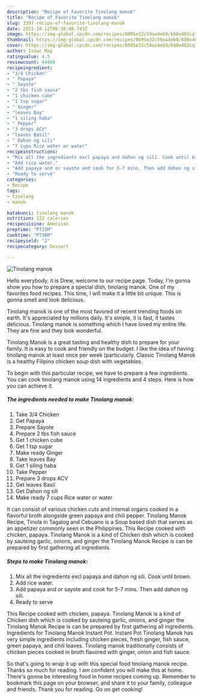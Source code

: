 ```yaml
---
description: "Recipe of Favorite Tinolang manok"
title: "Recipe of Favorite Tinolang manok"
slug: 3397-recipe-of-favorite-tinolang-manok
date: 2021-10-12T06:38:48.743Z
image: https://img-global.cpcdn.com/recipes/8095e32c59aa4eb9/680x482cq70/tinolang-manok-recipe-main-photo.jpg
thumbnail: https://img-global.cpcdn.com/recipes/8095e32c59aa4eb9/680x482cq70/tinolang-manok-recipe-main-photo.jpg
cover: https://img-global.cpcdn.com/recipes/8095e32c59aa4eb9/680x482cq70/tinolang-manok-recipe-main-photo.jpg
author: Isaac May
ratingvalue: 4.5
reviewcount: 44408
recipeingredient:
- "3/4 Chicken"
- " Papaya"
- " Sayote"
- "2 tbs fish sauce"
- "1 chicken cube"
- "1 tsp sugar"
- " Ginger"
- "leaves Bay"
- "1 siling haba"
- " Pepper"
- "3 drops ACV"
- "leaves Basil"
- " Dahon ng sili"
- "7 cups Rice water or water"
recipeinstructions:
- "Mix all the ingredients excl papaya and dahon ng sili. Cook until brown."
- "Add rice water."
- "Add papaya and or sayote and cook for 5-7 mins. Then add dahon ng sili."
- "Ready to serve"
categories:
- Recipe
tags:
- tinolang
- manok

katakunci: tinolang manok 
nutrition: 122 calories
recipecuisine: American
preptime: "PT15M"
cooktime: "PT36M"
recipeyield: "2"
recipecategory: Dessert

---
```



![Tinolang manok](https://img-global.cpcdn.com/recipes/8095e32c59aa4eb9/680x482cq70/tinolang-manok-recipe-main-photo.jpg)

Hello everybody, it is Drew, welcome to our recipe page. Today, I'm gonna show you how to prepare a special dish, tinolang manok. One of my favorites food recipes. This time, I will make it a little bit unique. This is gonna smell and look delicious.

Tinolang manok is one of the most favored of recent trending foods on earth. It's appreciated by millions daily. It's simple, it is fast, it tastes delicious. Tinolang manok is something which I have loved my entire life. They are fine and they look wonderful.

Tinolang Manok is a great tasting and healthy dish to prepare for your family. It is easy to cook and friendly on the budget. I like the idea of having tinolang manok at least once per week (particularly. Classic Tinolang Manok is a healthy Filipino chicken soup dish with vegetables.


To begin with this particular recipe, we have to prepare a few ingredients. You can cook tinolang manok using 14 ingredients and 4 steps. Here is how you can achieve it.

<!--inarticleads1-->

##### The ingredients needed to make Tinolang manok:

1. Take 3/4 Chicken
1. Get  Papaya
1. Prepare  Sayote
1. Prepare 2 tbs fish sauce
1. Get 1 chicken cube
1. Get 1 tsp sugar
1. Make ready  Ginger
1. Take leaves Bay
1. Get 1 siling haba
1. Take  Pepper
1. Prepare 3 drops ACV
1. Get leaves Basil
1. Get  Dahon ng sili
1. Make ready 7 cups Rice water or water


It can consist of various chicken cuts and internal organs cooked in a flavorful broth alongside green papaya and chili pepper. Tinolang Manok Recipe, Tinola in Tagalog and Cebuano is a Soup based dish that serves as an appetizer commonly seen in the Philippines. This Recipe cooked with chicken, papaya. Tinolang Manok is a kind of Chicken dish which is cooked by sauteing garlic, onions, and ginger the Tinolang Manok Recipe is can be prepared by first gathering all ingredients. 

<!--inarticleads2-->

##### Steps to make Tinolang manok:

1. Mix all the ingredients excl papaya and dahon ng sili. Cook until brown.
1. Add rice water.
1. Add papaya and or sayote and cook for 5-7 mins. Then add dahon ng sili.
1. Ready to serve


This Recipe cooked with chicken, papaya. Tinolang Manok is a kind of Chicken dish which is cooked by sauteing garlic, onions, and ginger the Tinolang Manok Recipe is can be prepared by first gathering all ingredients. Ingredients for Tinolang Manok Instant Pot. Instant Pot Tinolang Manok has very simple ingredients including chicken pieces, fresh ginger, fish sauce, green papaya, and chili leaves. Tinolang manok traditionally consists of chicken pieces cooked in broth flavored with ginger, onion and fish sauce. 

So that's going to wrap it up with this special food tinolang manok recipe. Thanks so much for reading. I am confident you will make this at home. There's gonna be interesting food in home recipes coming up. Remember to bookmark this page on your browser, and share it to your family, colleague and friends. Thank you for reading. Go on get cooking!
